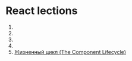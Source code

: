 # React lections

1.
2.
3.
4.
5. [Жизненный цикл (The Component Lifecycle)](./the-component-lifecycle.md)
